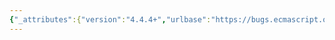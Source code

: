 ```yaml
---
{"_attributes":{"version":"4.4.4+","urlbase":"https://bugs.ecmascript.org/","maintainer":"dherman@mozilla.com"},"bug":{"bug_id":1398,"creation_ts":"2013-03-26 15:23:00 -0700","short_desc":"15: \"the [[Call]] internal method behavior for each built-in function\"","delta_ts":"2013-07-15 17:03:55 -0700","product":"Draft for 6th Edition","component":"editorial issue","version":"Rev 14: March 8, 2013 Draft","rep_platform":"All","op_sys":"All","bug_status":"RESOLVED","resolution":"FIXED","priority":"Normal","bug_severity":"normal","everconfirmed":true,"reporter":{"uid":"jmdyck","name":"Michael Dyck"},"assigned_to":{"uid":"allen","name":"Allen Wirfs-Brock"},"long_desc":[{"commentid":3555,"comment_count":0,"who":{"uid":"jmdyck","name":"Michael Dyck"},"bug_when":"2013-03-26 15:23:21 -0700","thetext":"15 \"Standard Built-in ECMAScript Objects\" says:\n    The behavior specified in this clause for each built-in function\n    is the specification of the [[Call]] internal method behavior\n    for that function.\n\nHowever, the [[Call]] internal method is passed 2 arguments (generally named 'thisArgument' and 'argumentsList'), which is not what the built-in functions are declared to take. Presumably we have to imagine a bit of pseudocode wrapped around each built-in function that maps\n    'thisArgument'  to  \"the *this* value\"\nand\n    'argumentsList' to  the function's declared parameters.\n\nIt might be good for the spec to say something about this.\n\n\nSimilarly for the algorithms in clause 15 that supply the [[Construct]] behavior of built-in functions."},{"commentid":3564,"comment_count":1,"who":{"uid":"allen","name":"Allen Wirfs-Brock"},"bug_when":"2013-04-04 17:21:36 -0700","thetext":"fixed in rev 15 editor's draft"},{"commentid":3918,"comment_count":2,"who":{"uid":"allen","name":"Allen Wirfs-Brock"},"bug_when":"2013-05-14 18:13:31 -0700","thetext":"resolved in rev 15, May 14, 2013 draft"},{"commentid":4052,"comment_count":3,"who":{"uid":"jmdyck","name":"Michael Dyck"},"bug_when":"2013-05-16 18:02:30 -0700","thetext":"To the quoted sentence, you appended:\n    with [[Call]] thisArgument providing the this value and [[Call]]\n    argumentList providing the named parameters for each built-in function.\n\nChange each \"[[Call]]\" to \"[[Call]]'s\", presumably.\n\nItalicize \"thisArgument\".\n\nChange \"argumentList\" to \"argumentsList\" (add 's').\n\n---\n\nI don't see a similar change re [[Construct]] behaviour."},{"commentid":4235,"comment_count":4,"who":{"uid":"allen","name":"Allen Wirfs-Brock"},"bug_when":"2013-06-17 18:07:38 -0700","thetext":"typos fixed in rev 16 editor's draft.  Added some words about constructors."},{"commentid":4458,"comment_count":5,"who":{"uid":"allen","name":"Allen Wirfs-Brock"},"bug_when":"2013-07-15 17:03:55 -0700","thetext":"fixed in rev16 draft.  July 15, 2013"}]}}
---
```

